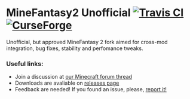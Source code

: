 # MineFantasy2 Unofficial [![Travis CI](https://travis-ci.org/Sirse/MineFantasyII-Cont.svg?branch=master)](https://travis-ci.org/Sirse/MineFantasyII-Cont) [![CurseForge](http://cf.way2muchnoise.eu/minefantasy2.svg)](https://minecraft.curseforge.com/projects/minefantasy2)

Unofficial, but approved MineFantasy 2 fork aimed for cross-mod integration, bug fixes, stability and perfomance tweaks.

### Useful links:

- Join a discussion at [our Minecraft forum thread](https://minecraftforum.net/forums/mapping-and-modding-java-edition/minecraft-mods/wip-mods/2467203-minefantasy2-alpha)
- Downloads are avaliable on [releases page](https://github.com/Sirse/MineFantasyII-Cont/releases)
- Feedback are needed! If you found an issue, please, [report it!](https://github.com/Sirse/MineFantasyII-Cont/issues)
